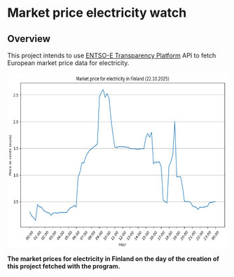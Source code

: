 # Market price electricity watch

## Overview
This project intends to use [ENTSO-E Transparency Platform](https://transparency.entsoe.eu/) API to fetch European market price data for electricity.

<img src="/assets/prices_22-10-2025.png" alt="Day prices" width="700" height="400">

**The market prices for electricity in Finland on the day of the creation of this project fetched with the program.**
